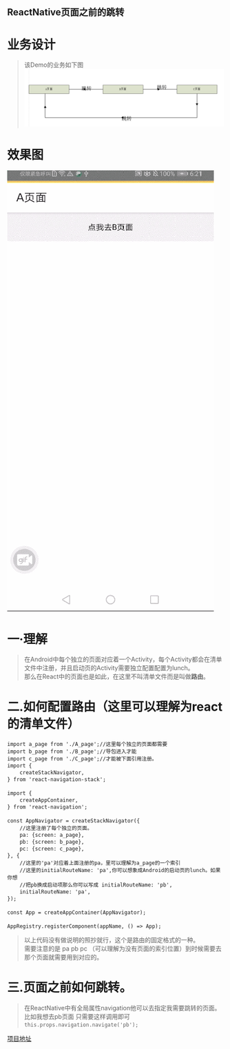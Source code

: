 ## ReactNative页面之前的跳转
# 业务设计
> 该Demo的业务如下图
> ![Alt](https://github.com/LuffyHope/ReactDemo3/blob/master/demo3.png)

# 效果图
![Alt](https://github.com/LuffyHope/ReactDemo3/blob/master/page_go.gif)

# 一·理解
> 在Android中每个独立的页面对应着一个Activity，每个Activity都会在清单文件中注册，并且启动页的Activity需要独立配置配置为lunch。</br>
> 那么在React中的页面也是如此，在这里不叫清单文件而是叫做**路由**。

# 二.如何配置路由（这里可以理解为react的清单文件）
```
import a_page from './A_page';//这里每个独立的页面都需要
import b_page from './B_page';//导包进入才能
import c_page from './C_page';//才能被下面引用注册。
import {
    createStackNavigator,
} from 'react-navigation-stack';

import {
    createAppContainer,
} from 'react-navigation';

const AppNavigator = createStackNavigator({
    //这里注册了每个独立的页面。
    pa: {screen: a_page},
    pb: {screen: b_page},
    pc: {screen: c_page},
}, {
    //这里的'pa'对应着上面注册的pa，里可以理解为a_page的一个索引
    //这里的initialRouteName: 'pa',你可以想象成Android的启动页的lunch。如果你想
    //把pb换成启动项那么你可以写成 initialRouteName: 'pb',
    initialRouteName: 'pa',
});

const App = createAppContainer(AppNavigator);

AppRegistry.registerComponent(appName, () => App);
```
> 以上代码没有做说明的照抄就行，这个是路由的固定格式的一种。</br>
> 需要注意的是 pa pb pc （可以理解为没有页面的索引位置）到时候需要去那个页面就需要用到对应的。

# 三.页面之前如何跳转。
> 在ReactNative中有全局属性navigation他可以去指定我需要跳转的页面。</br>
> 比如我想去pb页面 只需要这样调用即可``` this.props.navigation.navigate('pb'); ```


[项目地址](https://github.com/LuffyHope/ReactDemo3)
